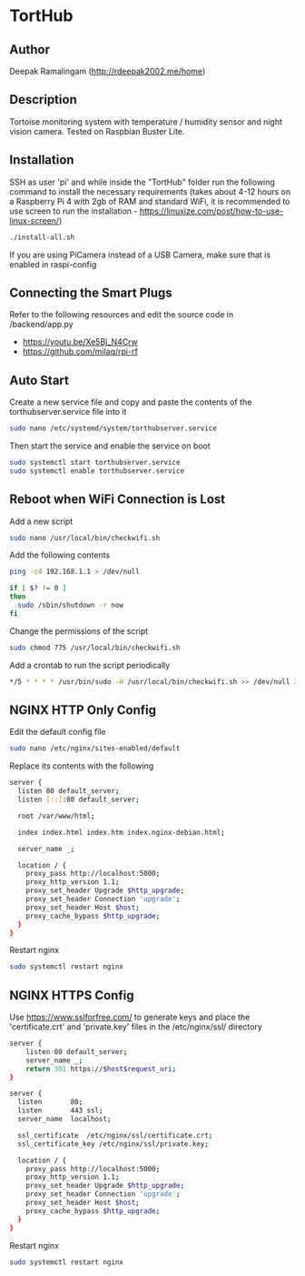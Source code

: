 # TortHub
## Author
Deepak Ramalingam (http://rdeepak2002.me/home)

## Description
Tortoise monitoring system with temperature / humidity sensor and night vision camera. Tested on Raspbian Buster Lite.

## Installation
SSH as user 'pi' and while inside the "TortHub" folder run the following command to install the necessary requirements (takes about 4-12 hours on a Raspberry Pi 4 with 2gb of RAM and standard WiFi, it is recommended to use screen to run the installation - https://linuxize.com/post/how-to-use-linux-screen/)

```sh
./install-all.sh
```

If you are using PiCamera instead of a USB Camera, make sure that is enabled in raspi-config

## Connecting the Smart Plugs
Refer to the following resources and edit the source code in /backend/app.py
* https://youtu.be/Xe5Bj_N4Crw
* https://github.com/milaq/rpi-rf

## Auto Start
Create a new service file and copy and paste the contents of the torthubserver.service file into it

```sh
sudo nano /etc/systemd/system/torthubserver.service
```

Then start the service and enable the service on boot

```sh
sudo systemctl start torthubserver.service
sudo systemctl enable torthubserver.service
```

## Reboot when WiFi Connection is Lost
Add a new script

```sh
sudo nano /usr/local/bin/checkwifi.sh
```

Add the following contents

```sh
ping -c4 192.168.1.1 > /dev/null

if [ $? != 0 ]
then
  sudo /sbin/shutdown -r now
fi
```

Change the permissions of the script

```sh
sudo chmod 775 /usr/local/bin/checkwifi.sh
```

Add a crontab to run the script periodically

```sh
*/5 * * * * /usr/bin/sudo -H /usr/local/bin/checkwifi.sh >> /dev/null 2>&1
```

## NGINX HTTP Only Config
Edit the default config file

```sh
sudo nano /etc/nginx/sites-enabled/default
```

Replace its contents with the following

```sh
server {
  listen 80 default_server;
  listen [::]:80 default_server;

  root /var/www/html;

  index index.html index.htm index.nginx-debian.html;

  server_name _;

  location / {
    proxy_pass http://localhost:5000;
    proxy_http_version 1.1;
    proxy_set_header Upgrade $http_upgrade;
    proxy_set_header Connection 'upgrade';
    proxy_set_header Host $host;
    proxy_cache_bypass $http_upgrade;
  }
}
```

Restart nginx

```sh
sudo systemctl restart nginx
```

## NGINX HTTPS Config

Use https://www.sslforfree.com/ to generate keys and place the 'certificate.crt' and 'private.key' files in the /etc/nginx/ssl/ directory

```sh
server {
    listen 80 default_server;
    server_name _;
    return 301 https://$host$request_uri;
}

server {
  listen       80;
  listen       443 ssl;
  server_name  localhost;

  ssl_certificate  /etc/nginx/ssl/certificate.crt;
  ssl_certificate_key /etc/nginx/ssl/private.key;

  location / {
    proxy_pass http://localhost:5000;
    proxy_http_version 1.1;
    proxy_set_header Upgrade $http_upgrade;
    proxy_set_header Connection 'upgrade';
    proxy_set_header Host $host;
    proxy_cache_bypass $http_upgrade;
  }
}
```

Restart nginx

```sh
sudo systemctl restart nginx
```
